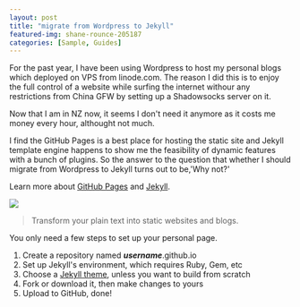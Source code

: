 ```yaml
---
layout: post
title: "migrate from Wordpress to Jekyll"
featured-img: shane-rounce-205187
categories: [Sample, Guides]
---
```


For the past year, I have been using Wordpress to host my personal blogs which deployed on VPS from linode.com. The reason I did this is to enjoy the full control of a website while surfing the internet withour any restrictions from China GFW by setting up a Shadowsocks server on it.

Now that I am in NZ now, it seems I don't need it anymore as it costs me money every hour, althought not much.

I find the GitHub Pages is a best place for hosting the static site and Jekyll template engine happens to show me the feasibility of dynamic features with a bunch of plugins. So the answer to the question that whether I should migrate from Wordpress to Jekyll turns out to be,'Why not?'

Learn more about [GitHub Pages](https://pages.github.com/) and [Jekyll](https://jekyllrb.com/). 

![](https://jekyllrb.com/img/logo-2x.png)
>Transform your plain text into static websites and blogs.

You only need a few steps to set up your personal page.

1. Create a repository named ***username***.github.io
2. Set up Jekyll's environment, which requires Ruby, Gem, etc
3. Choose a [Jekyll theme](http://jekyllthemes.org/), unless you want to build from scratch
4. Fork or download it, then make changes to yours
5. Upload to GitHub, done!



